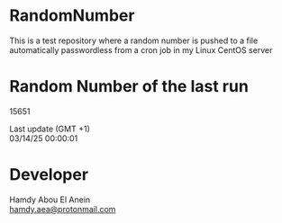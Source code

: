 # RandomNumber    
This is a test repository where a random number is pushed to a file automatically passwordless from a cron job in my Linux CentOS server    
# Random Number of the last run   
15651
      
Last update (GMT +1)    
03/14/25 00:00:01
# Developer    
Hamdy Abou El Anein   
hamdy.aea@protonmail.com
